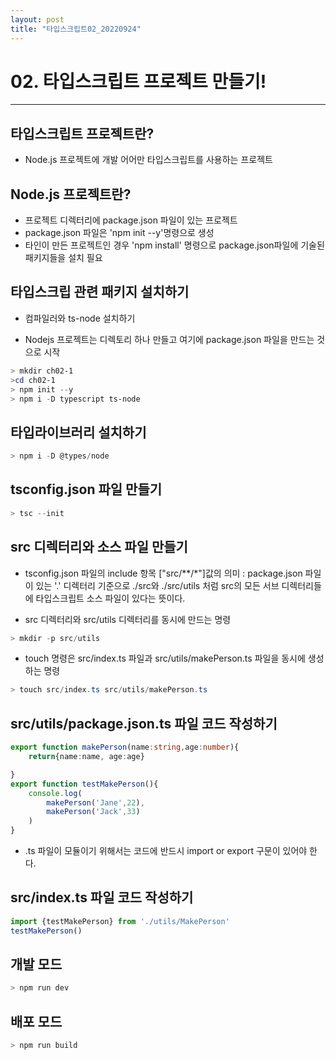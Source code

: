 ```yaml
---
layout: post
title: "타입스크립트02_20220924"
---
```


# 02. 타입스크립트 프로젝트 만들기!

---

## 타입스크립트 프로젝트란?
- Node.js 프로젝트에 개발 어어만 타입스크립트를 사용하는 프로젝트

## Node.js 프로젝트란? 
- 프로젝트 디렉터리에 package.json 파일이 있는 프로젝트
- package.json 파일은 'npm init --y'명령으로 생성
- 타인이 만든 프로젝트인 경우 'npm install' 명령으로 package.json파일에 기술된 패키지들을 설치 필요

## 타입스크립 관련 패키지 설치하기
- 컴파일러와 ts-node 설치하기

- Nodejs 프로젝트는 디렉토리 하나 만들고 여기에 package.json 파일을 만드는 것으로 시작

```powershell
> mkdir ch02-1
>cd ch02-1
> npm init --y
> npm i -D typescript ts-node
```


## 타입라이브러리 설치하기
```powershell
> npm i -D @types/node
```


## tsconfig.json 파일 만들기

```powershell
> tsc --init
```


## src 디렉터리와 소스 파일 만들기
- tsconfig.json 파일의 include 항목 ["src/**/*"]값의 의미 : package.json 파일이 있는 '.' 디렉터리 기준으로 ./src와 ./src/utils 처럼 src의 모든 서브 디렉터리들에 타입스크립트 소스 파일이 있다는 뜻이다.

- src 디렉터리와 src/utils 디렉터리를 동시에 만드는 명령

```powershell
> mkdir -p src/utils
```

- touch 명령은 src/index.ts 파일과 src/utils/makePerson.ts 파일을 동시에 생성하는 명령

```powershell
> touch src/index.ts src/utils/makePerson.ts
```

## src/utils/package.json.ts 파일 코드 작성하기

```typescript
export function makePerson(name:string,age:number){
    return{name:name, age:age}

}
export function testMakePerson(){
    console.log(
        makePerson('Jane',22),
        makePerson('Jack',33)
    )
}

```
- .ts 파일이 모듈이기 위해서는 코드에 반드시 import or export 구문이 있어야 한다.

## src/index.ts 파일 코드 작성하기
```typescript
import {testMakePerson} from './utils/MakePerson'
testMakePerson()
```

## 개발 모드
```powershell
> npm run dev
```

## 배포 모드
```powershell
> npm run build
```



